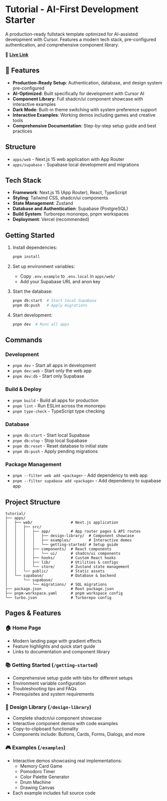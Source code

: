 # Tutorial - AI-First Development Starter

A production-ready fullstack template optimized for AI-assisted development with Cursor. Features a modern tech stack, pre-configured authentication, and comprehensive component library.

🔗 **[Live Link](https://learn.aibuilders.mx/)**

## 🚀 Features

- **Production-Ready Setup**: Authentication, database, and design system pre-configured
- **AI-Optimized**: Built specifically for development with Cursor AI
- **Component Library**: Full shadcn/ui component showcase with interactive examples
- **Dark Mode**: Built-in theme switching with system preference support
- **Interactive Examples**: Working demos including games and creative tools
- **Comprehensive Documentation**: Step-by-step setup guide and best practices

## Structure

- `apps/web` - Next.js 15 web application with App Router
- `apps/supabase` - Supabase local development and migrations

## Tech Stack

- **Framework**: Next.js 15 (App Router), React, TypeScript
- **Styling**: Tailwind CSS, shadcn/ui components
- **State Management**: Zustand
- **Database and Authentication**: Supabase (PostgreSQL)
- **Build System**: Turborepo monorepo, pnpm workspaces
- **Deployment**: Vercel (recommended)

## Getting Started

1. Install dependencies:

   ```bash
   pnpm install
   ```

2. Set up environment variables:

   - Copy `.env.example` to `.env.local` in `apps/web/`
   - Add your Supabase URL and anon key

3. Start the database:

   ```bash
   pnpm db:start  # Start local Supabase
   pnpm db:push   # Apply migrations
   ```

4. Start development:
   ```bash
   pnpm dev  # Runs all apps
   ```

## Commands

### Development

- `pnpm dev` - Start all apps in development
- `pnpm dev:web` - Start only the web app
- `pnpm dev:db` - Start only Supabase

### Build & Deploy

- `pnpm build` - Build all apps for production
- `pnpm lint` - Run ESLint across the monorepo
- `pnpm type-check` - TypeScript type checking

### Database

- `pnpm db:start` - Start local Supabase
- `pnpm db:stop` - Stop local Supabase
- `pnpm db:reset` - Reset database to initial state
- `pnpm db:push` - Apply pending migrations

### Package Management

- `pnpm --filter web add <package>` - Add dependency to web app
- `pnpm --filter supabase add <package>` - Add dependency to supabase app

## Project Structure

```
tutorial/
├── apps/
│   ├── web/                 # Next.js application
│   │   ├── src/
│   │   │   ├── app/         # App router pages & API routes
│   │   │   │   ├── design-library/  # Component showcase
│   │   │   │   ├── examples/        # Interactive demos
│   │   │   │   └── getting-started/ # Setup guide
│   │   │   ├── components/  # React components
│   │   │   │   └── ui/      # shadcn/ui components
│   │   │   ├── hooks/       # Custom React hooks
│   │   │   ├── lib/         # Utilities & configs
│   │   │   └── store/       # Zustand state management
│   │   └── public/          # Static assets
│   └── supabase/            # Database & backend
│       └── supabase/
│           └── migrations/  # SQL migrations
├── package.json             # Root package.json
├── pnpm-workspace.yaml      # pnpm workspace config
└── turbo.json               # Turborepo config
```

## Pages & Features

### 🏠 Home Page

- Modern landing page with gradient effects
- Feature highlights and quick start guide
- Links to documentation and component library

### 📚 Getting Started (`/getting-started`)

- Comprehensive setup guide with tabs for different setups
- Environment variable configuration
- Troubleshooting tips and FAQs
- Prerequisites and system requirements

### 🎨 Design Library (`/design-library`)

- Complete shadcn/ui component showcase
- Interactive component demos with code examples
- Copy-to-clipboard functionality
- Components include: Buttons, Cards, Forms, Dialogs, and more

### 🎮 Examples (`/examples`)

- Interactive demos showcasing real implementations:
  - Memory Card Game
  - Pomodoro Timer
  - Color Palette Generator
  - Drum Machine
  - Drawing Canvas
- Each example includes full source code
